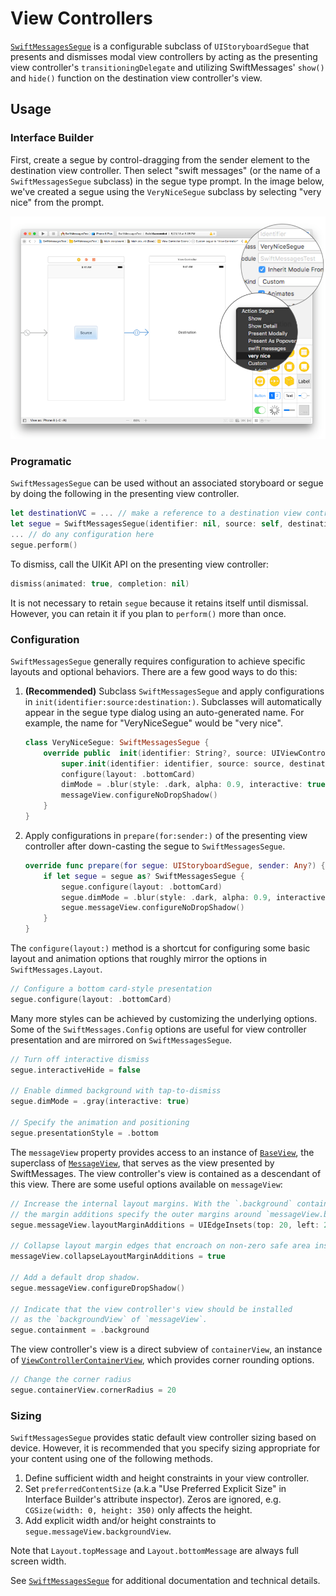 # View Controllers

[`SwiftMessagesSegue`](./SwiftMessages/SwiftMessagesSegue.swift) is a configurable subclass of `UIStoryboardSegue` that presents and dismisses modal view controllers by acting as the presenting view controller's `transitioningDelegate` and utilizing SwiftMessages' `show()` and `hide()` function on the destination view controller's view.

## Usage

### Interface Builder

First, create a segue by control-dragging from the sender element to the destination view controller. Then select "swift messages" (or the name of a `SwiftMessagesSegue` subclass) in the segue type prompt. In the image below, we've created a segue using the `VeryNiceSegue` subclass by selecting "very nice" from the prompt.

<p align="center">
  <img src="./Design/SwiftMessagesSegueCreate.png" />
</p>

### Programatic

`SwiftMessagesSegue` can be used without an associated storyboard or segue by doing the following in the presenting view controller.

````swift
let destinationVC = ... // make a reference to a destination view controller
let segue = SwiftMessagesSegue(identifier: nil, source: self, destination: destinationVC)
... // do any configuration here
segue.perform()
````

To dismiss, call the UIKit API on the presenting view controller:

````swift
dismiss(animated: true, completion: nil)
````

It is not necessary to retain `segue` because it retains itself until dismissal. However, you can retain it if you plan to `perform()` more than once.

### Configuration

`SwiftMessagesSegue` generally requires configuration to achieve specific layouts and optional behaviors. There are a few good ways to do this:

1. __(Recommended)__ Subclass `SwiftMessagesSegue` and apply configurations in `init(identifier:source:destination:)`. Subclasses will automatically appear in the segue type dialog using an auto-generated name. For example, the name for "VeryNiceSegue" would be "very nice".


    ```swift
    class VeryNiceSegue: SwiftMessagesSegue {
        override public  init(identifier: String?, source: UIViewController, destination: UIViewController) {
            super.init(identifier: identifier, source: source, destination: destination)
            configure(layout: .bottomCard)
            dimMode = .blur(style: .dark, alpha: 0.9, interactive: true)
            messageView.configureNoDropShadow()
        }
    }
    ```


1. Apply configurations in `prepare(for:sender:)` of the presenting view controller after down-casting the segue to `SwiftMessagesSegue`.

    ````swift
    override func prepare(for segue: UIStoryboardSegue, sender: Any?) {
        if let segue = segue as? SwiftMessagesSegue {
            segue.configure(layout: .bottomCard)
            segue.dimMode = .blur(style: .dark, alpha: 0.9, interactive: true)
            segue.messageView.configureNoDropShadow()
        }
    }
    ````

The `configure(layout:)` method is a shortcut for configuring some basic layout and animation options that roughly mirror the options in `SwiftMessages.Layout`.

````swift
// Configure a bottom card-style presentation
segue.configure(layout: .bottomCard)
````

Many more styles can be achieved by customizing the underlying options. Some of the `SwiftMessages.Config` options are useful for view controller presentation and are mirrored on `SwiftMessagesSegue`.

````swift
// Turn off interactive dismiss
segue.interactiveHide = false

// Enable dimmed background with tap-to-dismiss
segue.dimMode = .gray(interactive: true)

// Specify the animation and positioning
segue.presentationStyle = .bottom
````

The `messageView` property provides access to an instance of [`BaseView`](./SwiftMessages/BaseView.swift), the superclass of [`MessageView`](./SwiftMessages/MessageView.swift), that serves as the view presented by SwiftMessages. The view controller's view is contained as a descendant of this view. There are some useful options available on `messageView`:

````swift
// Increase the internal layout margins. With the `.background` containment option,
// the margin additions specify the outer margins around `messageView.backgroundView`.
segue.messageView.layoutMarginAdditions = UIEdgeInsets(top: 20, left: 20, bottom: 20, right: 20)

// Collapse layout margin edges that encroach on non-zero safe area insets.
messageView.collapseLayoutMarginAdditions = true

// Add a default drop shadow.
segue.messageView.configureDropShadow()

// Indicate that the view controller's view should be installed
// as the `backgroundView` of `messageView`.
segue.containment = .background
````

The view controller's view is a direct subview of `containerView`, an instance of [`ViewControllerContainerView`](./SwiftMessages/ViewControllerContainerView.swift), which provides corner rounding options.

````swift
// Change the corner radius
segue.containerView.cornerRadius = 20
````

### Sizing

`SwiftMessagesSegue` provides static default view controller sizing based on device.
However, it is recommended that you specify sizing appropriate for your content using
one of the following methods.
  1. Define sufficient width and height constraints in your view controller.
  1. Set `preferredContentSize` (a.k.a "Use Preferred Explicit Size" in Interface Builder's attribute inspector). Zeros are ignored, e.g. `CGSize(width: 0, height: 350)` only affects the height.
  1. Add explicit width and/or height constraints to `segue.messageView.backgroundView`.

Note that `Layout.topMessage` and `Layout.bottomMessage` are always full screen width.

See [`SwiftMessagesSegue`](./SwiftMessages/SwiftMessagesSegue.swift) for additional documentation and technical details.
